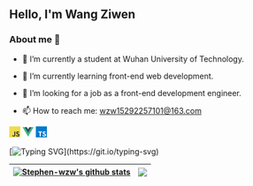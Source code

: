 ## Hello, I'm Wang Ziwen

### About me 👋

- 🔭 I’m currently a student at Wuhan University of Technology.

- 🌱 I’m currently learning front-end web development.

- 🤔 I’m looking for a job as a front-end development engineer.

- 📫 How to reach me: wzw15292257101@163.com

<code><img height="20" alt="javascript" src="https://raw.githubusercontent.com/github/explore/80688e429a7d4ef2fca1e82350fe8e3517d3494d/topics/javascript/javascript.png"></code>
<code><img height="20" alt="react" src="https://raw.githubusercontent.com/github/explore/80688e429a7d4ef2fca1e82350fe8e3517d3494d/topics/vue/vue.png"></code>
<code><img height="20" alt="typescript" src="https://raw.githubusercontent.com/github/explore/80688e429a7d4ef2fca1e82350fe8e3517d3494d/topics/typescript/typescript.png"></code>

[![Typing SVG](https://readme-typing-svg.herokuapp.com?font=Fira+Code&pause=1000&color=000000&vCenter=true&width=600&lines=Enquanto+houver+1%25+de+chance%2Cteremo+99%25+f%C3%A9.)](https://git.io/typing-svg)

| <a href="https://github.com/Stephen-wzw/github-readme-stats"><img align="center" src="https://github-readme-stats.vercel.app/api?username=Stephen-wzw&show_icons=true&include_all_commits=true&theme=buefy&hide_border=true" alt="Stephen-wzw's github stats" /></a> | <a href="https://github.com/Stephen-wzw/github-readme-stats"><img align="center" src="https://github-readme-stats.vercel.app/api/top-langs/?username=Stephen-wzw&layout=compact&theme=buefy&hide_border=true" /></a> |
| ------------- | ------------- |
